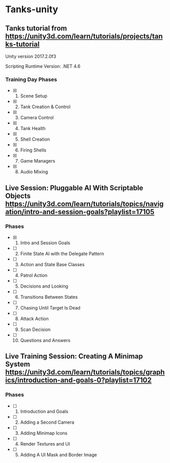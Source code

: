 # Tanks-unity

## Tanks tutorial from https://unity3d.com/learn/tutorials/projects/tanks-tutorial

Unity version 2017.2.0f3

Scripting Runtime Version: .NET 4.6

### Training Day Phases

- [x] 01. Scene Setup
- [x] 02. Tank Creation & Control
- [x] 03. Camera Control
- [x] 04. Tank Health
- [x] 05. Shell Creation
- [x] 06. Firing Shells
- [x] 07. Game Managers
- [x] 08. Audio Mixing

## Live Session: Pluggable AI With Scriptable Objects https://unity3d.com/learn/tutorials/topics/navigation/intro-and-session-goals?playlist=17105

### Phases

- [x] 01. Intro and Session Goals
- [ ] 02. Finite State AI with the Delegate Pattern
- [ ] 03. Action and State Base Classes
- [ ] 04. Patrol Action
- [ ] 05. Decisions and Looking
- [ ] 06. Transitions Between States
- [ ] 07. Chasing Until Target Is Dead
- [ ] 08. Attack Action
- [ ] 09. Scan Decision
- [ ] 10. Questions and Answers

## Live Training Session: Creating A Minimap System https://unity3d.com/learn/tutorials/topics/graphics/introduction-and-goals-0?playlist=17102

### Phases

- [ ] 01. Introduction and Goals
- [ ] 02. Adding a Second Camera
- [ ] 03. Adding Minimap Icons
- [ ] 04. Render Textures and UI
- [ ] 05. Adding A UI Mask and Border Image